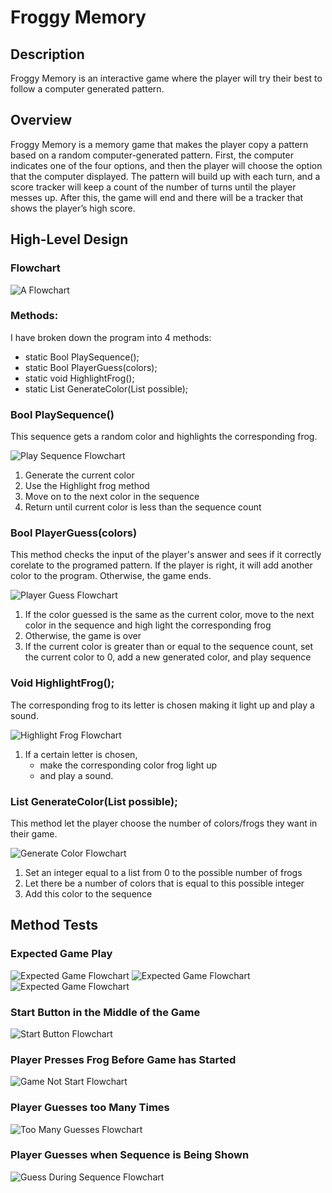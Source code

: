# Froggy Memory

## Description
Froggy Memory is an interactive game where the player will try their best to follow a computer generated pattern.

## Overview
Froggy Memory is a memory game that makes the player copy a pattern based on a random computer-generated pattern. First, the computer indicates one of the four options, and then the player will choose the option that the computer displayed. The pattern will build up with each turn, and a score tracker will keep a count of the number of turns until the player messes up. After this, the game will end and there will be a tracker that shows the player’s high score. 

## High-Level Design
### Flowchart
![A Flowchart](flowcharts/FroggyMemoryFlowchart.png)

### Methods:
I have broken down the program into 4 methods:
- static Bool PlaySequence();
- static Bool PlayerGuess(colors);
- static void HighlightFrog(); 
- static List GenerateColor(List<frogs> possible);
  
### Bool PlaySequence()
This sequence gets a random color and highlights the corresponding frog. 

![Play Sequence Flowchart](flowcharts/PlaySequenceFlowchart.png)

1. Generate the current color
2. Use the Highlight frog method 
3. Move on to the next color in the sequence
4. Return until current color is less than the sequence count

### Bool PlayerGuess(colors)
This method checks the input of the player's answer and sees if it correctly corelate to the programed pattern. If the player is right, it will add another color to the program. Otherwise, the game ends. 

![Player Guess Flowchart](flowcharts/PlayerGuessFlowchart.png)

1. If the color guessed is the same as the current color, move to the next color in the sequence and high light the corresponding frog
2. Otherwise, the game is over
3. If the current color is greater than or equal to the sequence count, set the current color to 0, add a new generated color, and play sequence

### Void HighlightFrog(); 
The corresponding frog to its letter is chosen making it light up and play a sound. 

![Highlight Frog Flowchart](flowcharts/HighlightFrogFlowchart.png)

1. If a certain letter is chosen, 
   - make the corresponding color frog light up 
   - and play a sound.


### List GenerateColor(List<frogs> possible);
This method let the player choose the number of colors/frogs they want in their game. 

![Generate Color Flowchart](flowcharts/GenerateColorFlowchart.png)

1. Set an integer equal to a list from 0 to the possible number of frogs
2. Let there be a number of colors that is equal to this possible integer
3. Add this color to the sequence 

## Method Tests
### Expected Game Play
![Expected Game Flowchart](flowcharts/ExpectedGame(1).png)
![Expected Game Flowchart](flowcharts/ExpectedGame(2).png)
![Expected Game Flowchart](flowcharts/ExpectedGame(3).png)

### Start Button in the Middle of the Game
![Start Button Flowchart](flowcharts/StartButton.png)

### Player Presses Frog Before Game has Started
![Game Not Start Flowchart](flowcharts/GameNotStart.png)

### Player Guesses too Many Times
![Too Many Guesses Flowchart](flowcharts/TooManyGuesses.png)

### Player Guesses when Sequence is Being Shown
![Guess During Sequence Flowchart](flowcharts/GuessDuringSequence.png)

